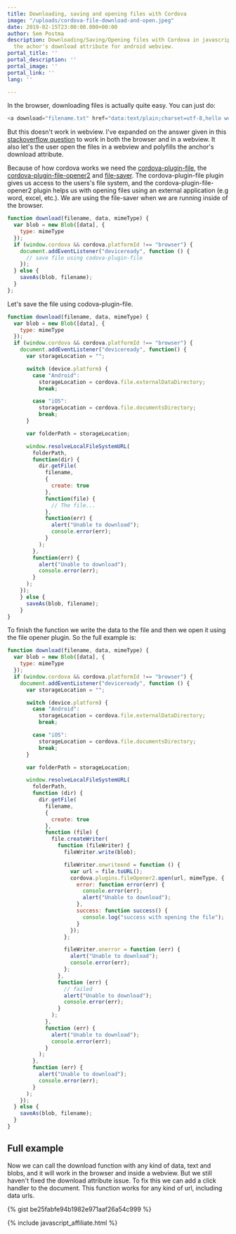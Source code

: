 ```yaml
---
title: Downloading, saving and opening files with Cordova
image: "/uploads/cordova-file-download-and-open.jpeg"
date: 2019-02-15T23:00:00.000+00:00
author: Sem Postma
description: Downloading/Saving/Opening files with Cordova in javascript and polyfill
  the achor's download attribute for android webview.
portal_title: ''
portal_description: ''
portal_image: ''
portal_link: ''
lang: ''

---
```

In the browser, downloading files is actually quite easy.  You can just do:

```javascript
<a download="filename.txt" href="data:text/plain;charset=utf-8,hello world!">Download</a>
```

But this doesn't work in webview. I've expanded on the answer given in this [stackoverflow question](https://stackoverflow.com/questions/43575581/cordova-download-a-file-in-download-folder) to work in both the browser and in a webview. It also let's the user open the files in a webview and polyfills the anchor's download attribute.

Because of how cordova works we need the [cordova-plugin-file](https://cordova.apache.org/docs/en/latest/reference/cordova-plugin-file/), the[ cordova-plugin-file-opener2](https://github.com/pwlin/cordova-plugin-file-opener2) and [file-saver](https://github.com/eligrey/FileSaver.js). The cordova-plugin-file plugin gives us access to the users's file system, and the cordova-plugin-file-opener2 plugin helps us with opening files using an external application (e.g word, excel, etc.). We are using the file-saver when we are running inside of the browser.

```javascript
function download(filename, data, mimeType) {
  var blob = new Blob([data], {
    type: mimeType
  });
  if (window.cordova && cordova.platformId !== "browser") {
    document.addEventListener("deviceready", function () {
      // save file using codova-plugin-file
    });
  } else {
    saveAs(blob, filename);
  }
};
```

Let's save the file using codova-plugin-file.

```javascript
function download(filename, data, mimeType) {
  var blob = new Blob([data], {
    type: mimeType
  });
  if (window.cordova && cordova.platformId !== "browser") {
  	document.addEventListener("deviceready", function() {
      var storageLocation = "";

      switch (device.platform) {
        case "Android":
          storageLocation = cordova.file.externalDataDirectory;
          break;

        case "iOS":
          storageLocation = cordova.file.documentsDirectory;
          break;
      }

      var folderPath = storageLocation;

      window.resolveLocalFileSystemURL(
        folderPath,
        function(dir) {
          dir.getFile(
            filename,
            {
              create: true
            },
            function(file) {
              // The file...
            },
            function(err) {
              alert("Unable to download");
              console.error(err);
            }
          );
        },
        function(err) {
          alert("Unable to download");
          console.error(err);
        }
      );
    });
    } else {
      saveAs(blob, filename);
    }
}
```

To finish the function we write the data to the file and then we open it using the file opener plugin. So the full example is:

```javascript
function download(filename, data, mimeType) {
  var blob = new Blob([data], {
    type: mimeType
  });
  if (window.cordova && cordova.platformId !== "browser") {
    document.addEventListener("deviceready", function () {
      var storageLocation = "";

      switch (device.platform) {
        case "Android":
          storageLocation = cordova.file.externalDataDirectory;
          break;

        case "iOS":
          storageLocation = cordova.file.documentsDirectory;
          break;
      }

      var folderPath = storageLocation;

      window.resolveLocalFileSystemURL(
        folderPath,
        function (dir) {
          dir.getFile(
            filename,
            {
              create: true
            },
            function (file) {
              file.createWriter(
                function (fileWriter) {
                  fileWriter.write(blob);

                  fileWriter.onwriteend = function () {
                    var url = file.toURL();
                    cordova.plugins.fileOpener2.open(url, mimeType, {
                      error: function error(err) {
                        console.error(err);
                        alert("Unable to download");
                      },
                      success: function success() {
                        console.log("success with opening the file");
                      }
                    });
                  };

                  fileWriter.onerror = function (err) {
                    alert("Unable to download");
                    console.error(err);
                  };
                },
                function (err) {
                  // failed
                  alert("Unable to download");
                  console.error(err);
                }
              );
            },
            function (err) {
              alert("Unable to download");
              console.error(err);
            }
          );
        },
        function (err) {
          alert("Unable to download");
          console.error(err);
        }
      );
    });
  } else {
    saveAs(blob, filename);
  }
}
```

## Full example

Now we can call the download function with any kind of data, text and blobs, and it will work in the browser and inside a webview. But we still haven't fixed the download attribute issue. To fix this we can add a click handler to the document. This function works for any kind of url, including data urls.

{% gist be25fabfe94b1982e971aaf26a54c999 %}

{% include javascript_affiliate.html %}